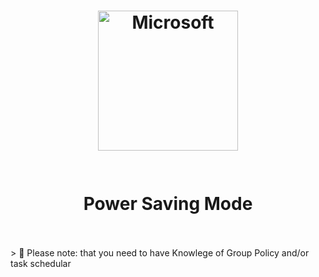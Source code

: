 
<h1 align="center">
  <img alt="Microsoft" src="https://img-prod-cms-rt-microsoft-com.akamaized.net/cms/api/am/imageFileData/RE1Mu3b?ver=5c31" width="224px"/>  <br/>
  <br></br>
  Power Saving Mode
</h1>
<br></br>
> 🔔 Please note: that you need to have Knowlege of Group Policy and/or task schedular
